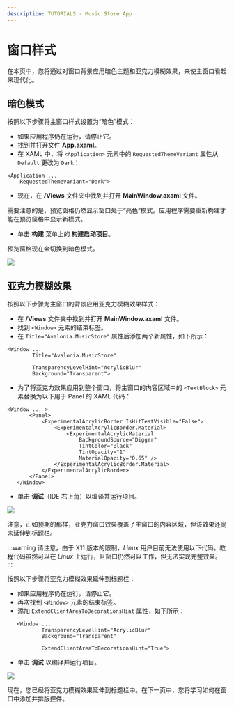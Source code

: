```yaml
---
description: TUTORIALS - Music Store App
---
```


# 窗口样式

在本页中，您将通过对窗口背景应用暗色主题和亚克力模糊效果，来使主窗口看起来现代化。

## 暗色模式

按照以下步骤将主窗口样式设置为“暗色”模式：

- 如果应用程序仍在运行，请停止它。
- 找到并打开文件 **App.axaml**。
- 在 XAML 中，将 `<Application>` 元素中的 `RequestedThemeVariant` 属性从 `Default` 更改为 `Dark`：

```markup
<Application ...
    RequestedThemeVariant="Dark">
```

- 现在，在 **/Views** 文件夹中找到并打开 **MainWindow.axaml** 文件。

需要注意的是，预览窗格仍然显示窗口处于“亮色”模式。应用程序需要重新构建才能在预览窗格中显示新模式。

- 单击 **构建** 菜单上的 **构建启动项目**。

预览窗格现在会切换到暗色模式。

![](images/dark-mode-preview.png)

## 亚克力模糊效果

按照以下步骤为主窗口的背景应用亚克力模糊效果样式：

- 在 **/Views** 文件夹中找到并打开 **MainWindow.axaml** 文件。
- 找到 `<Window>` 元素的结束标签。
- 在 `Title="Avalonia.MusicStore"` 属性后添加两个新属性，如下所示：

```markup
<Window ...
        Title="Avalonia.MusicStore"

        TransparencyLevelHint="AcrylicBlur"
        Background="Transparent">
```

- 为了将亚克力效果应用到整个窗口，将主窗口的内容区域中的 `<TextBlock>` 元素替换为以下用于 Panel 的 XAML 代码：

```markup
<Window ... >
       <Panel>
           <ExperimentalAcrylicBorder IsHitTestVisible="False">
               <ExperimentalAcrylicBorder.Material>
                   <ExperimentalAcrylicMaterial
                       BackgroundSource="Digger"
                       TintColor="Black"
                       TintOpacity="1"
                       MaterialOpacity="0.65" />
               </ExperimentalAcrylicBorder.Material>
           </ExperimentalAcrylicBorder>
       </Panel>
   </Window>
```

- 单击 **调试**（IDE 右上角）以编译并运行项目。

![](images/acrylic-material.png)

注意，正如预期的那样，亚克力窗口效果覆盖了主窗口的内容区域，但该效果还尚未延伸到标题栏。

:::warning
请注意，由于 X11 版本的限制，_Linux_ 用户目前无法使用以下代码。教程代码虽然可以在 _Linux_ 上运行，且窗口仍然可以工作，但无法实现完整效果。
:::

按照以下步骤将亚克力模糊效果延伸到标题栏：

- 如果应用程序仍在运行，请停止它。
- 再次找到 `<Window>` 元素的结束标签。
- 添加 `ExtendClientAreaToDecorationsHint` 属性，如下所示：

```markup
   <Window ...
           TransparencyLevelHint="AcrylicBlur"
           Background="Transparent"

           ExtendClientAreaToDecorationsHint="True">
```

- 单击 **调试** 以编译并运行项目。

![](images/full-acrylic-window.png)

现在，您已经将亚克力模糊效果延伸到标题栏中。在下一页中，您将学习如何在窗口中添加并排版控件。
